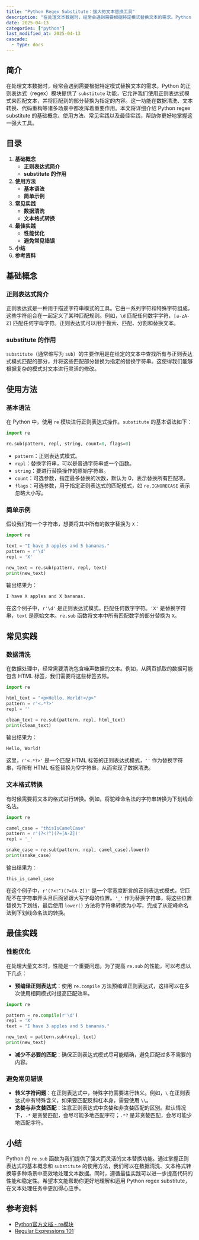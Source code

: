 ```yaml
---
title: "Python Regex Substitute：强大的文本替换工具"
description: "在处理文本数据时，经常会遇到需要根据特定模式替换文本的需求。Python 的正则表达式（regex）模块提供了 `substitute` 功能，它允许我们使用正则表达式模式来匹配文本，并将匹配到的部分替换为指定的内容。这一功能在数据清洗、文本转换、代码重构等诸多场景中都发挥着重要作用。本文将详细介绍 Python regex substitute 的基础概念、使用方法、常见实践以及最佳实践，帮助你更好地掌握这一强大工具。"
date: 2025-04-13
categories: ["python"]
last_modified_at: 2025-04-13
cascade:
  - type: docs
---
```



## 简介
在处理文本数据时，经常会遇到需要根据特定模式替换文本的需求。Python 的正则表达式（regex）模块提供了 `substitute` 功能，它允许我们使用正则表达式模式来匹配文本，并将匹配到的部分替换为指定的内容。这一功能在数据清洗、文本转换、代码重构等诸多场景中都发挥着重要作用。本文将详细介绍 Python regex substitute 的基础概念、使用方法、常见实践以及最佳实践，帮助你更好地掌握这一强大工具。

<!-- more -->
## 目录
1. **基础概念**
    - **正则表达式简介**
    - **substitute 的作用**
2. **使用方法**
    - **基本语法**
    - **简单示例**
3. **常见实践**
    - **数据清洗**
    - **文本格式转换**
4. **最佳实践**
    - **性能优化**
    - **避免常见错误**
5. **小结**
6. **参考资料**

## 基础概念
### 正则表达式简介
正则表达式是一种用于描述字符串模式的工具。它由一系列字符和特殊字符组成，这些字符组合在一起定义了某种匹配规则。例如，`\d` 匹配任何数字字符，`[a-zA-Z]` 匹配任何字母字符。正则表达式可以用于搜索、匹配、分割和替换文本。

### substitute 的作用
`substitute`（通常缩写为 `sub`）的主要作用是在给定的文本中查找所有与正则表达式模式匹配的部分，并将这些匹配部分替换为指定的替换字符串。这使得我们能够根据复杂的模式对文本进行灵活的修改。

## 使用方法
### 基本语法
在 Python 中，使用 `re` 模块进行正则表达式操作。`substitute` 的基本语法如下：

```python
import re

re.sub(pattern, repl, string, count=0, flags=0)
```

- `pattern`：正则表达式模式。
- `repl`：替换字符串，可以是普通字符串或一个函数。
- `string`：要进行替换操作的原始字符串。
- `count`：可选参数，指定最多替换的次数，默认为 0，表示替换所有匹配项。
- `flags`：可选参数，用于指定正则表达式的匹配模式，如 `re.IGNORECASE` 表示忽略大小写。

### 简单示例
假设我们有一个字符串，想要将其中所有的数字替换为 `X`：

```python
import re

text = "I have 3 apples and 5 bananas."
pattern = r'\d'
repl = 'X'

new_text = re.sub(pattern, repl, text)
print(new_text)  
```

输出结果为：

```
I have X apples and X bananas.
```

在这个例子中，`r'\d'` 是正则表达式模式，匹配任何数字字符。`'X'` 是替换字符串，`text` 是原始文本。`re.sub` 函数将文本中所有匹配数字的部分替换为 `X`。

## 常见实践
### 数据清洗
在数据处理中，经常需要清洗包含噪声数据的文本。例如，从网页抓取的数据可能包含 HTML 标签，我们需要将这些标签去除。

```python
import re

html_text = "<p>Hello, World!</p>"
pattern = r'<.*?>'
repl = ''

clean_text = re.sub(pattern, repl, html_text)
print(clean_text)  
```

输出结果为：

```
Hello, World!
```

这里，`r'<.*?>'` 是一个匹配 HTML 标签的正则表达式模式，`''` 作为替换字符串，将所有 HTML 标签替换为空字符串，从而实现了数据清洗。

### 文本格式转换
有时候需要将文本的格式进行转换。例如，将驼峰命名法的字符串转换为下划线命名法。

```python
import re

camel_case = "thisIsCamelCase"
pattern = r'(?<!^)(?=[A-Z])'
repl = '_'

snake_case = re.sub(pattern, repl, camel_case).lower()
print(snake_case)  
```

输出结果为：

```
this_is_camel_case
```

在这个例子中，`r'(?<!^)(?=[A-Z])'` 是一个零宽度断言的正则表达式模式，它匹配不在字符串开头且后面紧跟大写字母的位置。`'_'` 作为替换字符串，将这些位置替换为下划线，最后使用 `lower()` 方法将字符串转换为小写，完成了从驼峰命名法到下划线命名法的转换。

## 最佳实践
### 性能优化
在处理大量文本时，性能是一个重要问题。为了提高 `re.sub` 的性能，可以考虑以下几点：
- **预编译正则表达式**：使用 `re.compile` 方法预编译正则表达式，这样可以在多次使用相同模式时提高匹配效率。

```python
import re

pattern = re.compile(r'\d')
repl = 'X'
text = "I have 3 apples and 5 bananas."

new_text = pattern.sub(repl, text)
print(new_text)  
```

- **减少不必要的匹配**：确保正则表达式模式尽可能精确，避免匹配过多不需要的内容。

### 避免常见错误
- **转义字符问题**：在正则表达式中，特殊字符需要进行转义。例如，`\` 在正则表达式中有特殊含义，如果要匹配反斜杠本身，需要使用 `\\`。
- **贪婪与非贪婪匹配**：注意正则表达式中贪婪和非贪婪匹配的区别。默认情况下，`.*` 是贪婪匹配，会尽可能多地匹配字符；`.*?` 是非贪婪匹配，会尽可能少地匹配字符。

## 小结
Python 的 `re.sub` 函数为我们提供了强大而灵活的文本替换功能。通过掌握正则表达式的基本概念和 `substitute` 的使用方法，我们可以在数据清洗、文本格式转换等多种场景中高效地处理文本数据。同时，遵循最佳实践可以进一步提高代码的性能和稳定性。希望本文能帮助你更好地理解和运用 Python regex substitute，在文本处理任务中更加得心应手。

## 参考资料
- [Python官方文档 - re模块](https://docs.python.org/3/library/re.html)
- [Regular Expressions 101](https://regexone.com/)